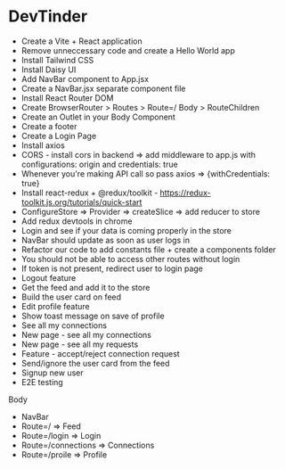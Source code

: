 # DevTinder

-   Create a Vite + React application
-   Remove unneccessary code and create a Hello World app
-   Install Tailwind CSS
-   Install Daisy UI
-   Add NavBar component to App.jsx
-   Create a NavBar.jsx separate component file
-   Install React Router DOM
-   Create BrowserRouter > Routes > Route=/ Body > RouteChildren
-   Create an Outlet in your Body Component
-   Create a footer
-   Create a Login Page
-   Install axios
-   CORS - install cors in backend => add middleware to app.js with configurations: origin and credentials: true
-   Whenever you're making API call so pass axios => {withCredentials: true}
-   Install react-redux + @redux/toolkit - https://redux-toolkit.js.org/tutorials/quick-start
-   ConfigureStore => Provider => createSlice => add reducer to store
-   Add redux devtools in chrome
-   Login and see if your data is coming properly in the store
-   NavBar should update as soon as user logs in
-   Refactor our code to add constants file + create a components folder
-   You should not be able to access other routes without login
-   If token is not present, redirect user to login page
-   Logout feature
-   Get the feed and add it to the store
-   Build the user card on feed
-   Edit profile feature
-   Show toast message on save of profile
-   See all my connections
-   New page - see all my connections
-   New page - see all my requests
-   Feature - accept/reject connection request
-   Send/ignore the user card from the feed
-   Signup new user
-   E2E testing

Body

-   NavBar
-   Route=/ => Feed
-   Route=/login => Login
-   Route=/connections => Connections
-   Route=/proile => Profile
